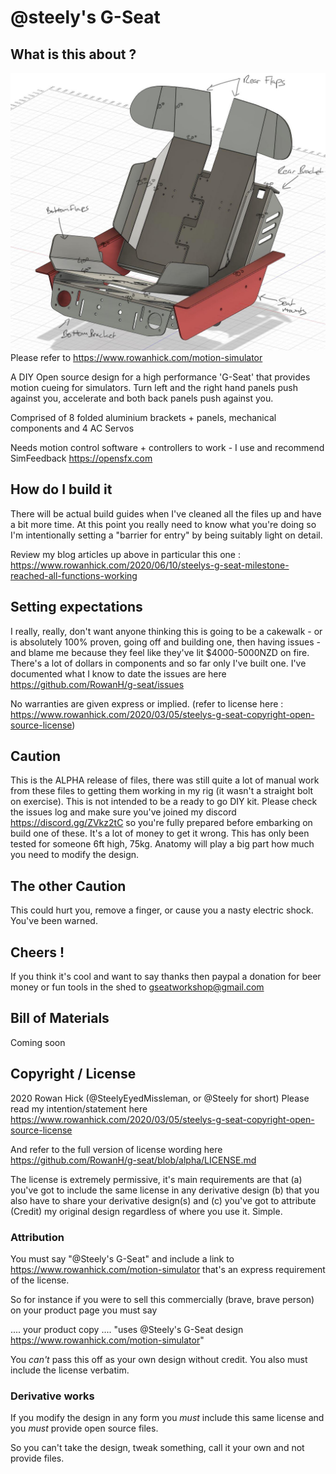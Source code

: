 # @steely's G-Seat

## What is this about ?
![G-Seat Diagram](https://raw.githubusercontent.com/RowanH/g-seat/alpha/aluminium-panels/IsoView.JPG)
Please refer to https://www.rowanhick.com/motion-simulator

A DIY Open source design for a high performance 'G-Seat' that provides motion cueing for simulators. Turn left and the right hand panels push against you, accelerate and both back panels push against you. 

Comprised of 8 folded aluminium brackets + panels, mechanical components and 4 AC Servos 

Needs motion control software + controllers to work - I use and recommend SimFeedback https://opensfx.com 

## How do I build it 
There will be actual build guides when I've cleaned all the files up and have a bit more time. At this point you really need to know what you're doing so I'm intentionally setting a "barrier for entry" by being suitably light on detail.

Review my blog articles up above in particular this one : 
https://www.rowanhick.com/2020/06/10/steelys-g-seat-milestone-reached-all-functions-working

## Setting expectations
I really, really, don't want anyone thinking this is going to be a cakewalk - or is absolutely 100% proven, going off and building one, then having issues - and blame me because they feel like they've lit $4000-5000NZD on fire. There's a lot of dollars in components and so far only I've built one. I've documented what I know to date the issues are here https://github.com/RowanH/g-seat/issues

No warranties are given express or implied. (refer to license here : https://www.rowanhick.com/2020/03/05/steelys-g-seat-copyright-open-source-license) 


## Caution 
This is the ALPHA release of files, there was still quite a lot of manual work from these files to getting them working in my rig (it wasn't a straight bolt on exercise).
This is not intended to be a ready to go DIY kit. Please check the issues log and make sure you've joined my discord https://discord.gg/ZVkz2tC so you're 
fully prepared before embarking on build one of these. It's a lot of money to get it wrong. This has only been tested for someone 6ft high, 75kg. Anatomy will play a big part how much you need to modify the design. 

## The other Caution  
This could hurt you, remove a finger, or cause you a nasty electric shock. You've been warned. 


## Cheers ! 

If you think it's cool and want to say thanks then paypal a donation for beer money or fun tools in the shed to gseatworkshop@gmail.com

## Bill of Materials

Coming soon 

## Copyright / License
2020 Rowan Hick (@SteelyEyedMissleman, or @Steely for short) 
Please read my intention/statement here 
https://www.rowanhick.com/2020/03/05/steelys-g-seat-copyright-open-source-license 

And refer to the full version of license wording here https://github.com/RowanH/g-seat/blob/alpha/LICENSE.md

The license is extremely permissive, it's main requirements are that (a) you've got to include the same license in any derivative design (b) that you also have to share your derivative design(s) and (c) you've got to attribute (Credit) my original design regardless of where you use it. Simple. 

### Attribution 

You must say "@Steely's G-Seat" and include a link to https://www.rowanhick.com/motion-simulator that's an express requirement of the license. 

So for instance if you were to sell this commercially (brave, brave person) on your product page you must say 

.... your product copy .... "uses @Steely's G-Seat design https://www.rowanhick.com/motion-simulator" 

You *can't* pass this off as your own design without credit. You also must include the license verbatim.  

### Derivative works 

If you modify the design in any form you *must* include this same license and you *must* provide open source files. 

So you can't take the design, tweak something, call it your own and not provide files. 



